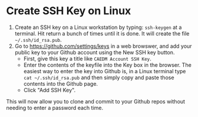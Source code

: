 # Create SSH Key on Linux

1. Create an SSH key on a Linux workstation by typing: `ssh-keygen` at a terminal.  Hit return a bunch of times until it is done.  It will create the file `~/.ssh/id_rsa.pub`.
2. Go to https://github.com/settings/keys in a web browswer, and add your public key to your Github account using the New SSH key button. 
    - First, give this key a title like `CAEDM Account SSH Key`.
    - Enter the contents of the keyfile into the Key box in the browser.  The easiest way to enter the key into Github is, in a Linux terminal type `cat ~/.ssh/id_rsa.pub` and then simply copy and paste those contents into the Github page.
    - Click "Add SSH Key".

This will now allow you to clone and commit to your Github repos without needing to enter a password each time.
